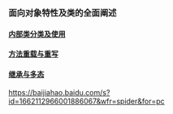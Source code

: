 ### 面向对象特性及类的全面阐述

#### [内部类分类及使用](内部类分类及使用/README.md)
#### [方法重载与重写](方法重载与重写/README.md)
#### [继承与多态](继承与多态/README.md)

https://baijiahao.baidu.com/s?id=1662112966001886067&wfr=spider&for=pc